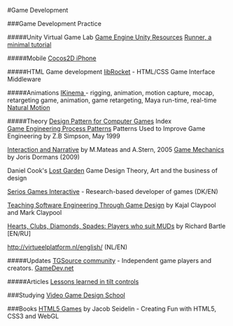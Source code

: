 #Game Development


###Game Development Practice

#####Unity 
Virtual Game Lab [Game Engine Unity Resources](http://www.virtualgamelab.com/unity-resources.html)
[Runner, a minimal tutorial](http://catlikecoding.com/unity/tutorials/runner/)

#####Mobile 
[Cocos2D iPhone](http://www.cocos2d-iphone.org/)

#####HTML Game development
[libRocket](http://librocket.com/) - HTML/CSS Game Interface Middleware

#####Animations
[IKinema ](http://www.ikinema.com/) - rigging, animation, motion capture, mocap, retargeting game, animation, game retargeting, Maya run-time, real-time  
[Natural Motion ](http://www.naturalmotion.com/)  

#####Theory
[Design Pattern for Computer Games](http://mine-control.com/zack/patterns/gamepatterns.html) Index  
[Game Engineering Process Patterns](http://www.mine-control.com/zack/patterns/gameprocess.html) Patterns Used to Improve Game Engineering by Z.B Simpson, May 1999

[Interaction and Narrative](http://users.soe.ucsc.edu/~michaelm/publications/mateas-game-design-reader-2005.pdf) by M.Mateas and A.Stern, 2005 
[Game Mechanics](http://www.jorisdormans.nl/article.php?ref=machinations) by Joris Dormans (2009)  

Daniel Cook's [Lost Garden](http://www.lostgarden.com/) Game Design Theory, Art and the business of design

[Serios Games Interactive](http://www.seriousgames.dk/node/511) - Research-based developer of games (DK/EN)  

[Teaching Software Engineering Through Game Design](http://www.cs.vu.nl/~eliens/create/local/info/paper-game-se.pdf) by Kajal Claypool and Mark Claypool  

[Hearts, Clubs, Diamonds, Spades: Players who suit MUDs](http://www.mud.co.uk/richard/hcds.htm) by Richard Bartle [EN/RU]

http://virtueelplatform.nl/english/ (NL/EN)


#####Updates
[TGSource community](http://www.tigsource.com/) - Independent game players and creators.
[GameDev.net](http://www.gamedev.net/page/index.html) 


#####Articles
[Lessons learned in tilt controls](http://www.paradeofrain.com/2010/07/lessons-learned-in-tilt-controls/)

###Studying
[Video Game Design School](http://www.videogamedesignschools.org/)


###Books 
[HTML5 Games](http://blog.nihilogic.dk/) by Jacob Seidelin - Creating Fun with HTML5, CSS3 and WebGL 
